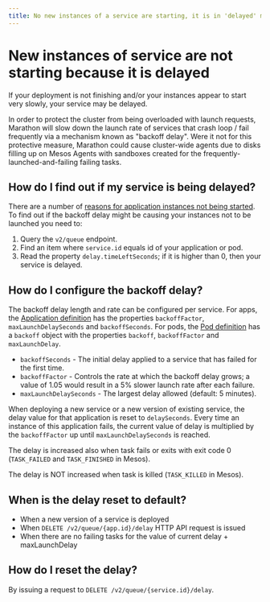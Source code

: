 ```yaml
---
title: No new instances of a service are starting, it is in 'delayed' mode
---
```


# New instances of service are not starting because it is delayed

If your deployment is not finishing and/or your instances appear to start very slowly, your service may be delayed.

In order to protect the cluster from being overloaded with launch requests, Marathon will slow down the launch rate of services that crash loop / fail frequently via a mechanism known as "backoff delay".
Were it not for this protective measure, Marathon could cause cluster-wide agents due to disks filling up on Mesos Agents with sandboxes created for the frequently-launched-and-failing failing tasks.

## How do I find out if my service is being delayed?

There are a number of [reasons for application instances not being started](waiting.html).
To find out if the backoff delay might be causing your instances not to be launched you need to:

1. Query the `v2/queue` endpoint.
2. Find an item where `service.id` equals id of your application or pod.
3. Read the property `delay.timeLeftSeconds`; if it is higher than 0, then your service is delayed.

## How do I configure the backoff delay?

The backoff delay length and rate can be configured per service. For apps, the [Application definition](https://github.com/mesosphere/marathon/blob/master/docs/docs/rest-api/public/api/v2/types/app.raml) has the properties `backoffFactor`, `maxLaunchDelaySeconds` and `backoffSeconds`. For pods, the [Pod definition](https://github.com/mesosphere/marathon/blob/master/docs/docs/rest-api/public/api/v2/types/pod.raml#L35) has a `backoff` object with the properties `backoff`, `backoffFactor` and `maxLaunchDelay`.

- `backoffSeconds` - The initial delay applied to a service that has failed for the first time.
- `backoffFactor` - Controls the rate at which the backoff delay grows; a value of 1.05 would result in a 5% slower launch rate after each failure.
- `maxLaunchDelaySeconds` - The largest delay allowed (default: 5 minutes).

When deploying a new service or a new version of existing service, the delay value for that application is reset to `delaySeconds`.
Every time an instance of this application fails, the current value of delay is multiplied by the `backoffFactor` up until `maxLaunchDelaySeconds` is reached.

The delay is increased also when task fails or exits with exit code 0 (`TASK_FAILED` and `TASK_FINISHED` in Mesos).

The delay is NOT increased when task is killed (`TASK_KILLED` in Mesos).

## When is the delay reset to default?

- When a new version of a service is deployed
- When `DELETE /v2/queue/{app.id}/delay` HTTP API request is issued
- When there are no failing tasks for the value of current delay + maxLaunchDelay

## How do I reset the delay?

By issuing a request to `DELETE /v2/queue/{service.id}/delay`.
